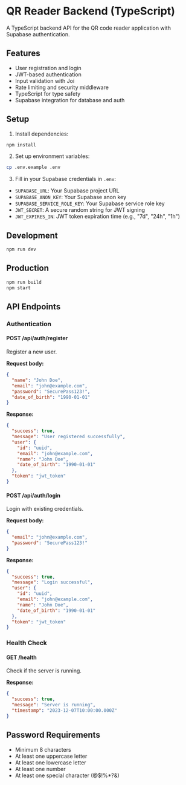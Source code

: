 # QR Reader Backend (TypeScript)

A TypeScript backend API for the QR code reader application with Supabase authentication.

## Features

- User registration and login
- JWT-based authentication
- Input validation with Joi
- Rate limiting and security middleware
- TypeScript for type safety
- Supabase integration for database and auth

## Setup

1. Install dependencies:
```bash
npm install
```

2. Set up environment variables:
```bash
cp .env.example .env
```

3. Fill in your Supabase credentials in `.env`:
- `SUPABASE_URL`: Your Supabase project URL
- `SUPABASE_ANON_KEY`: Your Supabase anon key
- `SUPABASE_SERVICE_ROLE_KEY`: Your Supabase service role key
- `JWT_SECRET`: A secure random string for JWT signing
- `JWT_EXPIRES_IN`: JWT token expiration time (e.g., "7d", "24h", "1h")

## Development

```bash
npm run dev
```

## Production

```bash
npm run build
npm start
```

## API Endpoints

### Authentication

#### POST /api/auth/register
Register a new user.

**Request body:**
```json
{
  "name": "John Doe",
  "email": "john@example.com",
  "password": "SecurePass123!",
  "date_of_birth": "1990-01-01"
}
```

**Response:**
```json
{
  "success": true,
  "message": "User registered successfully",
  "user": {
    "id": "uuid",
    "email": "john@example.com",
    "name": "John Doe",
    "date_of_birth": "1990-01-01"
  },
  "token": "jwt_token"
}
```

#### POST /api/auth/login
Login with existing credentials.

**Request body:**
```json
{
  "email": "john@example.com",
  "password": "SecurePass123!"
}
```

**Response:**
```json
{
  "success": true,
  "message": "Login successful",
  "user": {
    "id": "uuid",
    "email": "john@example.com",
    "name": "John Doe",
    "date_of_birth": "1990-01-01"
  },
  "token": "jwt_token"
}
```

### Health Check

#### GET /health
Check if the server is running.

**Response:**
```json
{
  "success": true,
  "message": "Server is running",
  "timestamp": "2023-12-07T10:00:00.000Z"
}
```

## Password Requirements

- Minimum 8 characters
- At least one uppercase letter
- At least one lowercase letter
- At least one number
- At least one special character (@$!%*?&)